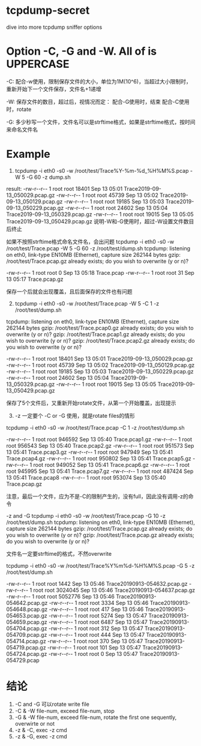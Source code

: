 # tcpdump-secret
dive into more tcpdump sniffer options

# Option -C, -G and -W. All of is UPPERCASE
-C: 配合-w使用，限制保存文件的大小，单位为1M(10^6)，当超过大小限制时，重新开始下一个文件保存，文件名+1递增

-W: 保存文件的数目，超过后，视情况而定：
    配合-G使用时，结束
    配合-C使用时，rotate
    
-G: 多少秒写一个文件，文件名可以是strftime格式，如果是strftime格式，按时间来命名文件名

# Example
1. tcpdump -i eth0 -s0 -w /root/test/Trace%Y-%m-%d_%H%M%S.pcap -W 5  -G 60 -z dump.sh

result:
-rw-r--r--  1 root root 18401 Sep 13 05:01 Trace2019-09-13_050029.pcap.gz
-rw-r--r--  1 root root 45739 Sep 13 05:02 Trace2019-09-13_050129.pcap.gz
-rw-r--r--  1 root root 19185 Sep 13 05:03 Trace2019-09-13_050229.pcap.gz
-rw-r--r--  1 root root 24602 Sep 13 05:04 Trace2019-09-13_050329.pcap.gz
-rw-r--r--  1 root root 19015 Sep 13 05:05 Trace2019-09-13_050429.pcap.gz
说明-W和-G使用时，超过-W设置文件数目后终止

如果不按照strftime格式命名文件名，会出问题
tcpdump -i eth0 -s0 -w /root/test/Trace.pcap -W 5  -G 60 -z /root/test/dump.sh
tcpdump: listening on eth0, link-type EN10MB (Ethernet), capture size 262144 bytes
gzip: /root/test/Trace.pcap.gz already exists; do you wish to overwrite (y or n)? 

-rw-r--r--  1 root root    0 Sep 13 05:18 Trace.pcap
-rw-r--r--  1 root root   31 Sep 13 05:17 Trace.pcap.gz

保存一个后就会出现覆盖，且后面保存的文件也有问题

2. tcpdump -i eth0 -s0 -w /root/test/Trace.pcap -W 5  -C 1 -z /root/test/dump.sh

tcpdump: listening on eth0, link-type EN10MB (Ethernet), capture size 262144 bytes
gzip: /root/test/Trace.pcap0.gz already exists; do you wish to overwrite (y or n)? gzip: /root/test/Trace.pcap1.gz already exists; do you wish to overwrite (y or n)? gzip: /root/test/Trace.pcap2.gz already exists; do you wish to overwrite (y or n)? 

-rw-r--r--  1 root root 18401 Sep 13 05:01 Trace2019-09-13_050029.pcap.gz
-rw-r--r--  1 root root 45739 Sep 13 05:02 Trace2019-09-13_050129.pcap.gz
-rw-r--r--  1 root root 19185 Sep 13 05:03 Trace2019-09-13_050229.pcap.gz
-rw-r--r--  1 root root 24602 Sep 13 05:04 Trace2019-09-13_050329.pcap.gz
-rw-r--r--  1 root root 19015 Sep 13 05:05 Trace2019-09-13_050429.pcap.gz

保存了5个文件后，又重新开始rotate文件，从第一个开始覆盖，出现提示

3. -z 一定要个 -C or -G 使用，就是rotate files的情形

tcpdump -i eth0 -s0 -w /root/test/Trace.pcap  -C 1 -z /root/test/dump.sh

-rw-r--r--  1 root root 946592 Sep 13 05:40 Trace.pcap1.gz
-rw-r--r--  1 root root 956543 Sep 13 05:40 Trace.pcap2.gz
-rw-r--r--  1 root root 951573 Sep 13 05:41 Trace.pcap3.gz
-rw-r--r--  1 root root 947949 Sep 13 05:41 Trace.pcap4.gz
-rw-r--r--  1 root root 950802 Sep 13 05:41 Trace.pcap5.gz
-rw-r--r--  1 root root 949052 Sep 13 05:41 Trace.pcap6.gz
-rw-r--r--  1 root root 945995 Sep 13 05:41 Trace.pcap7.gz
-rw-r--r--  1 root root 487424 Sep 13 05:41 Trace.pcap8
-rw-r--r--  1 root root 953074 Sep 13 05:40 Trace.pcap.gz

注意，最后一个文件，应为不是-C的限制产生的，没有full，因此没有调用-z的命令

-z and -G
tcpdump -i eth0 -s0 -w /root/test/Trace.pcap  -G 10 -z /root/test/dump.sh
tcpdump: listening on eth0, link-type EN10MB (Ethernet), capture size 262144 bytes
gzip: /root/test/Trace.pcap.gz already exists; do you wish to overwrite (y or n)? gzip: /root/test/Trace.pcap.gz already exists; do you wish to overwrite (y or n)? 

文件名一定要strftime的格式，不然overwrite


tcpdump -i eth0 -s0 -w /root/test/Trace%Y%m%d-%H%M%S.pcap  -G 5 -z /root/test/dump.sh

-rw-r--r--  1 root root    1442 Sep 13 05:46 Trace20190913-054632.pcap.gz
-rw-r--r--  1 root root 3024045 Sep 13 05:46 Trace20190913-054637.pcap.gz
-rw-r--r--  1 root root 5052776 Sep 13 05:46 Trace20190913-054642.pcap.gz
-rw-r--r--  1 root root    3334 Sep 13 05:46 Trace20190913-054648.pcap.gz
-rw-r--r--  1 root root     417 Sep 13 05:46 Trace20190913-054653.pcap.gz
-rw-r--r--  1 root root    5274 Sep 13 05:47 Trace20190913-054659.pcap.gz
-rw-r--r--  1 root root    6487 Sep 13 05:47 Trace20190913-054704.pcap.gz
-rw-r--r--  1 root root     312 Sep 13 05:47 Trace20190913-054709.pcap.gz
-rw-r--r--  1 root root     444 Sep 13 05:47 Trace20190913-054714.pcap.gz
-rw-r--r--  1 root root     370 Sep 13 05:47 Trace20190913-054719.pcap.gz
-rw-r--r--  1 root root     101 Sep 13 05:47 Trace20190913-054724.pcap.gz
-rw-r--r--  1 root root       0 Sep 13 05:47 Trace20190913-054729.pcap


# 结论
1. -C and -G 可以rotate write file
2. -C & -W file-num, exceed file-num, stop
3. -G & -W file-num, exceed file-num, rotate the first one sequently, overwirte or not
4. -z & -C, exec -z cmd
5. -z & -G, exec -z cmd
